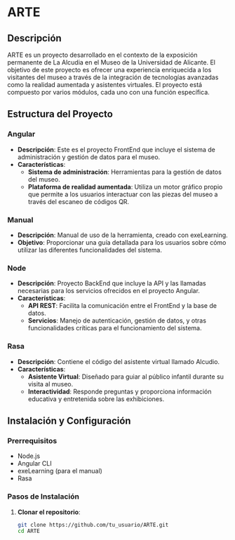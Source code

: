 # ARTE

## Descripción
ARTE es un proyecto desarrollado en el contexto de la exposición permanente de La Alcudia en el Museo de la Universidad de Alicante. El objetivo de este proyecto es ofrecer una experiencia enriquecida a los visitantes del museo a través de la integración de tecnologías avanzadas como la realidad aumentada y asistentes virtuales. El proyecto está compuesto por varios módulos, cada uno con una función específica.

## Estructura del Proyecto

### Angular
- **Descripción**: Este es el proyecto FrontEnd que incluye el sistema de administración y gestión de datos para el museo.
- **Características**:
  - **Sistema de administración**: Herramientas para la gestión de datos del museo.
  - **Plataforma de realidad aumentada**: Utiliza un motor gráfico propio que permite a los usuarios interactuar con las piezas del museo a través del escaneo de códigos QR.

### Manual
- **Descripción**: Manual de uso de la herramienta, creado con exeLearning.
- **Objetivo**: Proporcionar una guía detallada para los usuarios sobre cómo utilizar las diferentes funcionalidades del sistema.

### Node
- **Descripción**: Proyecto BackEnd que incluye la API y las llamadas necesarias para los servicios ofrecidos en el proyecto Angular.
- **Características**:
  - **API REST**: Facilita la comunicación entre el FrontEnd y la base de datos.
  - **Servicios**: Manejo de autenticación, gestión de datos, y otras funcionalidades críticas para el funcionamiento del sistema.

### Rasa
- **Descripción**: Contiene el código del asistente virtual llamado Alcudio.
- **Características**:
  - **Asistente Virtual**: Diseñado para guiar al público infantil durante su visita al museo.
  - **Interactividad**: Responde preguntas y proporciona información educativa y entretenida sobre las exhibiciones.

## Instalación y Configuración

### Prerrequisitos
- Node.js
- Angular CLI
- exeLearning (para el manual)
- Rasa

### Pasos de Instalación

1. **Clonar el repositorio**:
   ```bash
   git clone https://github.com/tu_usuario/ARTE.git
   cd ARTE
